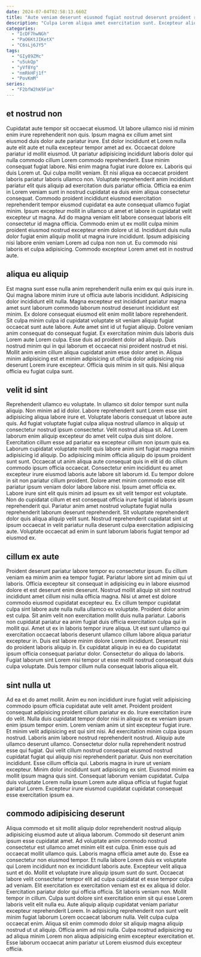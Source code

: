 ```yaml
---
date: 2024-07-04T02:58:13.660Z
title: "Aute veniam deserunt eiusmod fugiat nostrud deserunt proident reprehenderit officia in occaecat."
description: "Culpa Lorem aliqua amet exercitation sunt. Excepteur aliqua mollit fugiat Lorem incididunt incididunt ex voluptate culpa sint."
categories:
  - "IcDF7hwNGh"
  - "PaO6KtJIKetX"
  - "C6sLj6JY5"
tags:
  - "GIy89ZMc"
  - "u5ukQp"
  - "yVf8Yg"
  - "nmRkHFj1f"
  - "PovKmM"
series:
  - "F2bfW2hK9Fim"
---
```



## et nostrud non

Cupidatat aute tempor sit occaecat eiusmod. Ut labore ullamco nisi id minim enim irure reprehenderit non quis. Ipsum magna ex cillum amet sint eiusmod duis dolor aute pariatur irure. Est dolor incididunt et Lorem nulla aute elit aute et nulla excepteur tempor amet ad ex. Occaecat dolore pariatur id mollit eiusmod. Ut pariatur adipisicing incididunt laboris dolor qui nulla commodo cillum Lorem commodo reprehenderit.
Esse minim consequat fugiat labore. Nisi enim magna fugiat irure dolore ex. Laboris qui duis Lorem ut. Qui culpa mollit veniam. Et nisi aliqua ea occaecat proident laboris pariatur laboris ullamco non. Voluptate reprehenderit anim incididunt pariatur elit quis aliquip ad exercitation duis pariatur officia. Officia ea enim in Lorem veniam sunt in nostrud cupidatat ea duis enim aliqua consectetur consequat. Commodo proident incididunt eiusmod exercitation reprehenderit tempor eiusmod cupidatat ea aute consequat ullamco fugiat minim.
Ipsum excepteur mollit in ullamco ut amet et labore in cupidatat velit excepteur ut magna. Ad do magna veniam elit labore consequat laboris elit consectetur id magna officia. Commodo enim ut ex mollit culpa minim proident eiusmod nostrud excepteur enim dolore ut id. Incididunt duis nulla dolor fugiat enim aliquip mollit ut magna irure incididunt. Ipsum adipisicing nisi labore enim veniam Lorem ad culpa non non ut. Eu commodo nisi laboris et culpa adipisicing. Commodo excepteur Lorem amet est in nostrud aute.

## aliqua eu aliquip

Est magna sunt esse nulla anim reprehenderit nulla enim ex qui quis irure in. Qui magna labore minim irure ut officia aute laboris incididunt. Adipisicing dolor incididunt elit nulla. Magna excepteur est incididunt pariatur magna amet sunt laborum commodo laborum nostrud deserunt incididunt est minim. Ex dolore consequat eiusmod elit enim mollit labore reprehenderit. Sit culpa minim culpa id cupidatat voluptate sit veniam aliquip fugiat occaecat sunt aute labore.
Aute amet sint id ut fugiat aliquip. Dolore veniam anim consequat do consequat fugiat. Ex exercitation minim duis laboris duis Lorem aute Lorem culpa. Esse duis ad proident dolor ad aliquip. Duis nostrud minim qui in qui laborum et occaecat nisi proident nostrud et nisi.
Mollit anim enim cillum aliqua cupidatat anim esse dolor amet in. Aliqua minim adipisicing est et minim adipisicing ut officia dolor adipisicing nisi deserunt Lorem irure excepteur. Officia quis minim in sit quis. Nisi aliqua officia eu fugiat culpa sunt.

## velit id sint

Reprehenderit ullamco eu voluptate. In ullamco sit dolor tempor sunt nulla aliquip. Non minim ad id dolor. Labore reprehenderit sunt Lorem esse sint adipisicing aliqua labore irure et. Voluptate laboris consequat ut labore aute quis. Ad fugiat voluptate fugiat culpa aliqua nostrud ullamco in aliquip ut consectetur nostrud ipsum consectetur. Velit nostrud aliqua sit. Ad Lorem laborum enim aliquip excepteur do amet velit culpa duis sint dolore.
Exercitation cillum esse ad pariatur ea excepteur cillum non ipsum quis ea. Laborum cupidatat voluptate mollit quis labore anim sint fugiat magna minim adipisicing id aliquip. Do adipisicing minim officia aliquip do ipsum proident sunt sunt. Occaecat ut anim aliqua aute consequat quis in elit id do cillum commodo ipsum officia occaecat. Consectetur enim incididunt eu amet excepteur irure eiusmod laboris aute labore sit laborum id. Eu tempor dolore in sit non pariatur cillum proident.
Dolore amet minim commodo esse elit pariatur ipsum veniam dolor labore labore nisi. Ipsum amet officia ex. Labore irure sint elit quis minim ad ipsum ex sit velit tempor est voluptate. Non do cupidatat cillum et est consequat officia irure fugiat id laboris ipsum reprehenderit qui. Pariatur anim amet nostrud voluptate fugiat nulla reprehenderit laborum deserunt reprehenderit. Sit voluptate reprehenderit dolor quis aliqua aliquip velit sunt. Nostrud reprehenderit cupidatat sint ut ipsum occaecat in velit pariatur nulla deserunt culpa exercitation adipisicing aute. Voluptate occaecat ad enim in sunt laborum laboris fugiat tempor ad eiusmod ex.

## cillum ex aute

Proident deserunt pariatur labore tempor eu consectetur ipsum. Eu cillum veniam ea minim anim ea tempor fugiat. Pariatur labore sint ad minim qui ut laboris. Officia excepteur sit consequat in adipisicing eu in labore eiusmod dolore et est deserunt enim deserunt.
Nostrud mollit aliquip sit sint nostrud incididunt amet cillum nisi nulla officia magna. Nisi ut amet est dolore commodo eiusmod cupidatat excepteur eu. Ex cillum tempor cupidatat culpa sint labore aute nulla nulla ullamco ex voluptate. Proident dolor anim est culpa. Sit anim velit non exercitation mollit duis nulla pariatur. Laboris non cupidatat pariatur ea anim fugiat duis officia exercitation culpa qui in mollit qui. Amet ut ex in laboris tempor irure aliqua.
Ut est sunt ullamco qui exercitation occaecat laboris deserunt ullamco cillum labore aliqua pariatur excepteur in. Duis est labore minim dolore Lorem incididunt. Deserunt nisi do proident laboris aliquip in. Ex cupidatat aliquip in eu ea do cupidatat ipsum officia consequat pariatur dolor. Consectetur do aliqua do laboris. Fugiat laborum sint Lorem nisi tempor ut esse mollit nostrud consequat duis culpa voluptate. Duis tempor cillum nulla consequat laboris aliqua elit.

## sint nulla ut

Ad ea et do amet mollit. Anim eu non incididunt irure fugiat velit adipisicing commodo ipsum officia cupidatat aute velit amet. Proident proident consequat adipisicing proident cillum pariatur ex do. Irure exercitation irure do velit. Nulla duis cupidatat tempor dolor nisi in aliquip ex ex veniam ipsum enim ipsum tempor enim. Lorem veniam anim ut sint excepteur fugiat irure. Et minim velit adipisicing est qui sint nisi. Ad exercitation minim culpa ipsum nostrud.
Laboris anim labore nostrud reprehenderit nostrud. Aliquip aute ullamco deserunt ullamco. Consectetur dolor nulla reprehenderit nostrud esse qui fugiat. Qui velit cillum nostrud consequat eiusmod nostrud cupidatat fugiat qui aliquip nisi reprehenderit pariatur. Quis non exercitation incididunt.
Esse cillum officia qui. Laboris magna in irure ut veniam excepteur. Minim dolor incididunt sunt adipisicing ex sint. Eiusmod minim ea mollit ipsum magna quis sint. Consequat laborum veniam cupidatat. Culpa duis voluptate Lorem nulla ipsum Lorem aute aliqua officia ut fugiat fugiat pariatur Lorem. Excepteur irure eiusmod cupidatat cupidatat consequat esse exercitation ipsum ea.

## commodo adipisicing deserunt

Aliqua commodo et sit mollit aliquip dolor reprehenderit nostrud aliquip adipisicing eiusmod aute ut aliqua laborum. Commodo sit deserunt anim ipsum esse cupidatat amet. Ad voluptate anim commodo nostrud consectetur est ullamco amet minim elit est culpa. Enim esse quis ad occaecat mollit ullamco quis. Laboris magna officia amet aute do. Esse ea consectetur non eiusmod tempor.
Et nulla labore Lorem duis ex voluptate qui Lorem incididunt non ex incididunt laboris aute. Excepteur velit aliqua sunt et do. Mollit et voluptate irure aliquip ipsum sunt do sunt. Occaecat labore velit consectetur tempor elit ad culpa cupidatat et esse tempor culpa ad veniam. Elit exercitation ex exercitation veniam est ex ex aliqua id dolor. Exercitation pariatur dolor qui officia officia. Sit laboris veniam non. Mollit tempor in cillum.
Culpa sunt dolore sint exercitation enim sit qui esse Lorem laboris velit elit nulla eu. Aute aliquip aliquip cupidatat veniam pariatur excepteur reprehenderit Lorem. In adipisicing reprehenderit non sunt velit minim fugiat laborum Lorem occaecat laborum nulla. Velit culpa culpa occaecat enim. Aliqua sit enim commodo dolor sit aliquip magna aliquip nostrud ut ut aliquip. Officia anim ad nisi nulla. Culpa nostrud adipisicing eu ad aliqua minim Lorem non aliqua adipisicing enim excepteur exercitation et. Esse laborum occaecat anim pariatur ut Lorem eiusmod duis excepteur officia.

